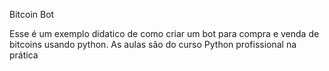 Bitcoin Bot

Esse é um exemplo didatico de como criar um bot para compra e venda de bitcoins usando python.
As aulas são do curso Python profissional na prática
